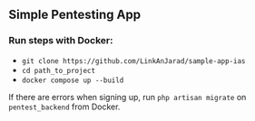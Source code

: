## Simple Pentesting App

### Run steps with Docker:
- `git clone https://github.com/LinkAnJarad/sample-app-ias`
- `cd path_to_project`
- `docker compose up --build`

If there are errors when signing up, run `php artisan migrate` on `pentest_backend` from Docker.
